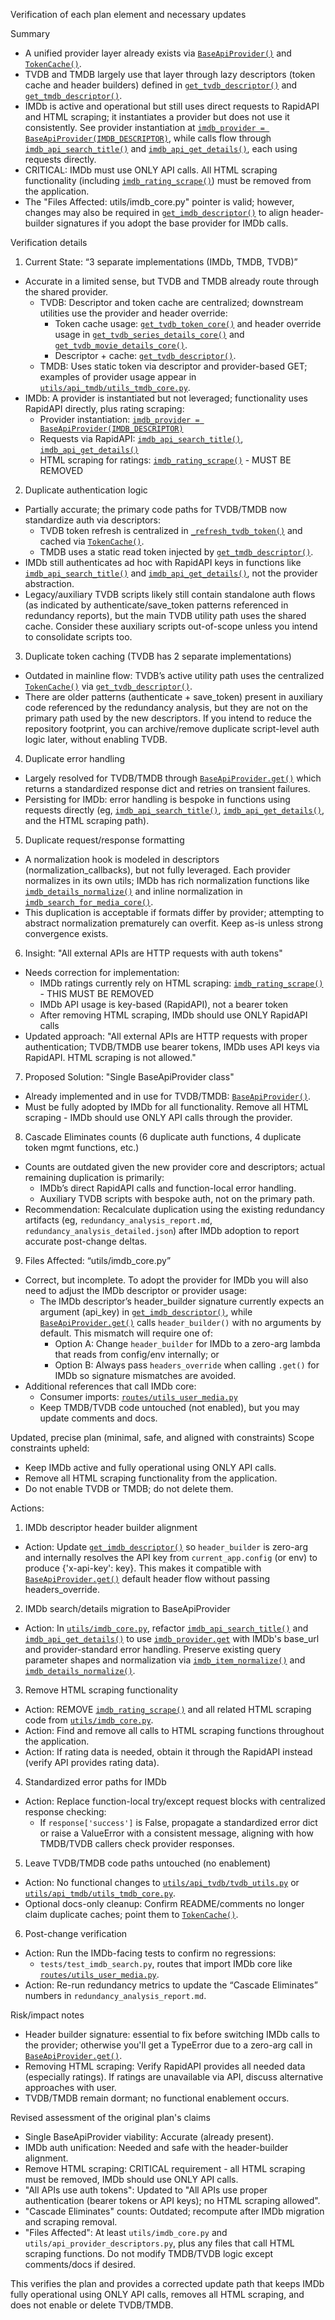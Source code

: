 Verification of each plan element and necessary updates

Summary
- A unified provider layer already exists via [`BaseApiProvider()`](utils/api_provider_core.py:13) and [`TokenCache()`](utils/api_provider_core.py:100).
- TVDB and TMDB largely use that layer through lazy descriptors (token cache and header builders) defined in [`get_tvdb_descriptor()`](utils/api_provider_descriptors.py:67) and [`get_tmdb_descriptor()`](utils/api_provider_descriptors.py:89).
- IMDb is active and operational but still uses direct requests to RapidAPI and HTML scraping; it instantiates a provider but does not use it consistently. See provider instantiation at [`imdb_provider = BaseApiProvider(IMDB_DESCRIPTOR)`](utils/imdb_core.py:38), while calls flow through [`imdb_api_search_title()`](utils/imdb_core.py:129) and [`imdb_api_get_details()`](utils/imdb_core.py:215), each using requests directly.
- CRITICAL: IMDb must use ONLY API calls. All HTML scraping functionality (including [`imdb_rating_scrape()`](utils/imdb_core.py:391)) must be removed from the application.
- The "Files Affected: utils/imdb_core.py" pointer is valid; however, changes may also be required in [`get_imdb_descriptor()`](utils/api_provider_descriptors.py:111) to align header-builder signatures if you adopt the base provider for IMDb calls.

Verification details

1) Current State: “3 separate implementations (IMDb, TMDB, TVDB)”
- Accurate in a limited sense, but TVDB and TMDB already route through the shared provider.
    - TVDB: Descriptor and token cache are centralized; downstream utilities use the provider and header override:
        - Token cache usage: [`get_tvdb_token_core()`](utils/api_tvdb/tvdb_utils.py:21) and header override usage in [`get_tvdb_series_details_core()`](utils/api_tvdb/tvdb_utils.py:67) and [`get_tvdb_movie_details_core()`](utils/api_tvdb/tvdb_utils.py:95).
        - Descriptor + cache: [`get_tvdb_descriptor()`](utils/api_provider_descriptors.py:67).
    - TMDB: Uses static token via descriptor and provider-based GET; examples of provider usage appear in [`utils/api_tmdb/utils_tmdb_core.py`](utils/api_tmdb/utils_tmdb_core.py).
- IMDb: A provider is instantiated but not leveraged; functionality uses RapidAPI directly, plus rating scraping:
    - Provider instantiation: [`imdb_provider = BaseApiProvider(IMDB_DESCRIPTOR)`](utils/imdb_core.py:38)
    - Requests via RapidAPI: [`imdb_api_search_title()`](utils/imdb_core.py:129), [`imdb_api_get_details()`](utils/imdb_core.py:215)
    - HTML scraping for ratings: [`imdb_rating_scrape()`](utils/imdb_core.py:391) - MUST BE REMOVED

2) Duplicate authentication logic
- Partially accurate; the primary code paths for TVDB/TMDB now standardize auth via descriptors:
    - TVDB token refresh is centralized in [`_refresh_tvdb_token()`](utils/api_provider_descriptors.py:17) and cached via [`TokenCache()`](utils/api_provider_core.py:100).
    - TMDB uses a static read token injected by [`get_tmdb_descriptor()`](utils/api_provider_descriptors.py:89).
- IMDb still authenticates ad hoc with RapidAPI keys in functions like [`imdb_api_search_title()`](utils/imdb_core.py:129) and [`imdb_api_get_details()`](utils/imdb_core.py:215), not the provider abstraction.
- Legacy/auxiliary TVDB scripts likely still contain standalone auth flows (as indicated by authenticate/save_token patterns referenced in redundancy reports), but the main TVDB utility path uses the shared cache. Consider these auxiliary scripts out-of-scope unless you intend to consolidate scripts too.

3) Duplicate token caching (TVDB has 2 separate implementations)
- Outdated in mainline flow: TVDB’s active utility path uses the centralized [`TokenCache()`](utils/api_provider_core.py:100) via [`get_tvdb_descriptor()`](utils/api_provider_descriptors.py:67).
- There are older patterns (authenticate + save_token) present in auxiliary code referenced by the redundancy analysis, but they are not on the primary path used by the new descriptors. If you intend to reduce the repository footprint, you can archive/remove duplicate script-level auth logic later, without enabling TVDB.

4) Duplicate error handling
- Largely resolved for TVDB/TMDB through [`BaseApiProvider.get()`](utils/api_provider_core.py:48) which returns a standardized response dict and retries on transient failures.
- Persisting for IMDb: error handling is bespoke in functions using requests directly (eg, [`imdb_api_search_title()`](utils/imdb_core.py:129), [`imdb_api_get_details()`](utils/imdb_core.py:215), and the HTML scraping path).

5) Duplicate request/response formatting
- A normalization hook is modeled in descriptors (normalization_callbacks), but not fully leveraged. Each provider normalizes in its own utils; IMDb has rich normalization functions like [`imdb_details_normalize()`](utils/imdb_core.py:246) and inline normalization in [`imdb_search_for_media_core()`](utils/imdb_core.py:868).
- This duplication is acceptable if formats differ by provider; attempting to abstract normalization prematurely can overfit. Keep as-is unless strong convergence exists.

6) Insight: "All external APIs are HTTP requests with auth tokens"
- Needs correction for implementation:
    - IMDb ratings currently rely on HTML scraping: [`imdb_rating_scrape()`](utils/imdb_core.py:391) - THIS MUST BE REMOVED
    - IMDb API usage is key-based (RapidAPI), not a bearer token
    - After removing HTML scraping, IMDb should use ONLY RapidAPI calls
- Updated approach: "All external APIs are HTTP requests with proper authentication; TVDB/TMDB use bearer tokens, IMDb uses API keys via RapidAPI. HTML scraping is not allowed."

7) Proposed Solution: "Single BaseApiProvider class"
- Already implemented and in use for TVDB/TMDB: [`BaseApiProvider()`](utils/api_provider_core.py:13).
- Must be fully adopted by IMDb for all functionality. Remove all HTML scraping - IMDb should use ONLY API calls through the provider.

8) Cascade Eliminates counts (6 duplicate auth functions, 4 duplicate token mgmt functions, etc.)
- Counts are outdated given the new provider core and descriptors; actual remaining duplication is primarily:
    - IMDb’s direct RapidAPI calls and function-local error handling.
    - Auxiliary TVDB scripts with bespoke auth, not on the primary path.
- Recommendation: Recalculate duplication using the existing redundancy artifacts (eg, `redundancy_analysis_report.md`, `redundancy_analysis_detailed.json`) after IMDb adoption to report accurate post-change deltas.

9) Files Affected: “utils/imdb_core.py”
- Correct, but incomplete. To adopt the provider for IMDb you will also need to adjust the IMDb descriptor or provider usage:
    - The IMDb descriptor’s header_builder signature currently expects an argument (api_key) in [`get_imdb_descriptor()`](utils/api_provider_descriptors.py:111), while [`BaseApiProvider.get()`](utils/api_provider_core.py:48) calls `header_builder()` with no arguments by default. This mismatch will require one of:
        - Option A: Change `header_builder` for IMDb to a zero-arg lambda that reads from config/env internally; or
        - Option B: Always pass `headers_override` when calling `.get()` for IMDb so signature mismatches are avoided.
- Additional references that call IMDb core:
    - Consumer imports: [`routes/utils_user_media.py`](routes/utils_user_media.py:27)
    - Keep TMDB/TVDB code untouched (not enabled), but you may update comments and docs.

Updated, precise plan (minimal, safe, and aligned with constraints)
Scope constraints upheld:
- Keep IMDb active and fully operational using ONLY API calls.
- Remove all HTML scraping functionality from the application.
- Do not enable TVDB or TMDB; do not delete them.

Actions:
1) IMDb descriptor header builder alignment
- Action: Update [`get_imdb_descriptor()`](utils/api_provider_descriptors.py:111) so `header_builder` is zero-arg and internally resolves the API key from `current_app.config` (or env) to produce {'x-api-key': key}. This makes it compatible with [`BaseApiProvider.get()`](utils/api_provider_core.py:48) default header flow without passing headers_override.

2) IMDb search/details migration to BaseApiProvider
- Action: In [`utils/imdb_core.py`](utils/imdb_core.py), refactor [`imdb_api_search_title()`](utils/imdb_core.py:129) and [`imdb_api_get_details()`](utils/imdb_core.py:215) to use [`imdb_provider.get`](utils/imdb_core.py:38) with IMDb's base_url and provider-standard error handling. Preserve existing query parameter shapes and normalization via [`imdb_item_normalize()`](utils/imdb_core.py:59) and [`imdb_details_normalize()`](utils/imdb_core.py:246).

3) Remove HTML scraping functionality
- Action: REMOVE [`imdb_rating_scrape()`](utils/imdb_core.py:391) and all related HTML scraping code from [`utils/imdb_core.py`](utils/imdb_core.py).
- Action: Find and remove all calls to HTML scraping functions throughout the application.
- Action: If rating data is needed, obtain it through the RapidAPI instead (verify API provides rating data).

4) Standardized error paths for IMDb
- Action: Replace function-local try/except request blocks with centralized response checking:
    - If `response['success']` is False, propagate a standardized error dict or raise a ValueError with a consistent message, aligning with how TMDB/TVDB callers check provider responses.

5) Leave TVDB/TMDB code paths untouched (no enablement)
- Action: No functional changes to [`utils/api_tvdb/tvdb_utils.py`](utils/api_tvdb/tvdb_utils.py) or [`utils/api_tmdb/utils_tmdb_core.py`](utils/api_tmdb/utils_tmdb_core.py).
- Optional docs-only cleanup: Confirm README/comments no longer claim duplicate caches; point them to [`TokenCache()`](utils/api_provider_core.py:100).

6) Post-change verification
- Action: Run the IMDb-facing tests to confirm no regressions:
    - `tests/test_imdb_search.py`, routes that import IMDb core like [`routes/utils_user_media.py`](routes/utils_user_media.py:27).
- Action: Re-run redundancy metrics to update the “Cascade Eliminates” numbers in `redundancy_analysis_report.md`.

Risk/impact notes
- Header builder signature: essential to fix before switching IMDb calls to the provider; otherwise you'll get a TypeError due to a zero-arg call in [`BaseApiProvider.get()`](utils/api_provider_core.py:61).
- Removing HTML scraping: Verify RapidAPI provides all needed data (especially ratings). If ratings are unavailable via API, discuss alternative approaches with user.
- TVDB/TMDB remain dormant; no functional enablement occurs.

Revised assessment of the original plan's claims
- Single BaseApiProvider viability: Accurate (already present).
- IMDb auth unification: Needed and safe with the header-builder alignment.
- Remove HTML scraping: CRITICAL requirement - all HTML scraping must be removed, IMDb should use ONLY API calls.
- "All APIs use auth tokens": Updated to "All APIs use proper authentication (bearer tokens or API keys); no HTML scraping allowed".
- "Cascade Eliminates" counts: Outdated; recompute after IMDb migration and scraping removal.
- "Files Affected": At least `utils/imdb_core.py` and `utils/api_provider_descriptors.py`, plus any files that call HTML scraping functions. Do not modify TMDB/TVDB logic except comments/docs if desired.

This verifies the plan and provides a corrected update path that keeps IMDb fully operational using ONLY API calls, removes all HTML scraping, and does not enable or delete TVDB/TMDB.